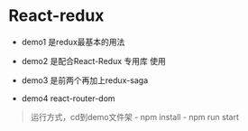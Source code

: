 # React-redux
- demo1 是redux最基本的用法

- demo2 是配合React-Redux 专用库 使用

- demo3 是前两个再加上redux-saga

- demo4 react-router-dom

> 运行方式，cd到demo文件架
    - npm install
    - npm run start

